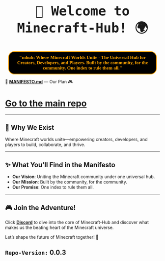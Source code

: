 
<div align="center">
    <h1 style="font-size:50px;">
        <code style="font-family:monospace, lucida console;">🌌 Welcome to Minecraft-Hub! 🌍</code>
        <br>
        <h2 style="font-family:cascadia code;font-size:15px;border:2px solid orange;padding:10px;border-radius:20px;margin:10px;background:black;color:orange;">
            "mhub: Where Minecraft Worlds Unite - The Universal Hub for Creators, Developers, and Players.
Built by the community, for the community. One index to rule them all."
        </h2>
    </h1>
</div>

🎉 **[MANIFESTO.md](./MANIFESTO.md)** —  Our Plan 🎮  

# [Go to the main repo](https://github.com/hmZa-Sfyn/Minecraft-Hub)

---

## 🌟 Why We Exist  
Where Minecraft worlds unite—empowering creators, developers, and players to build, collaborate, and thrive.  

---

## ✨ What You’ll Find in the Manifesto  
- **Our Vision**: Uniting the Minecraft community under one universal hub.  
- **Our Mission**: Built by the community, for the community.  
- **Our Promise**: One index to rule them all.  

---

## 🎮 Join the Adventure!  
Click **[Discord](https://discord.gg/Ftjsk6FP)** to dive into the core of Minecraft-Hub and discover what makes us the beating heart of the Minecraft universe.  

Let’s shape the future of Minecraft together! 🚀  

## `Repo-Version:` 0.0.3
